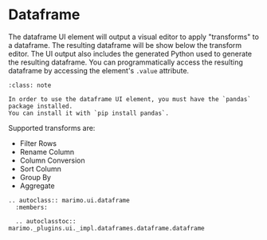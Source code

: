 # Dataframe

The dataframe UI element will output a visual editor to apply "transforms" to a dataframe. The resulting dataframe will be show below the transform editor. The UI output also includes the generated Python used to generate the resulting dataframe. You can programmatically access the resulting dataframe by accessing the element's `.value` attribute.

```{admonition} Pandas Required
:class: note

In order to use the dataframe UI element, you must have the `pandas` package installed.
You can install it with `pip install pandas`.
```

Supported transforms are:

- Filter Rows
- Rename Column
- Column Conversion
- Sort Column
- Group By
- Aggregate

<!-- <iframe class="demo large" src="https://components.marimo.io/?component=dataframe" frameborder="no"></iframe> -->

```{eval-rst}
.. autoclass:: marimo.ui.dataframe
  :members:

  .. autoclasstoc:: marimo._plugins.ui._impl.dataframes.dataframe.dataframe
```
